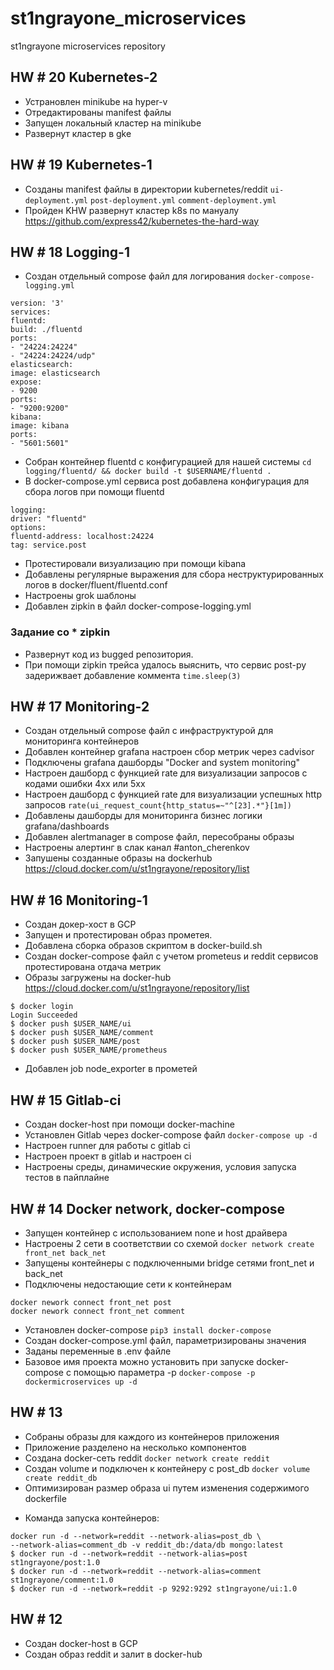 # st1ngrayone_microservices
st1ngrayone microservices repository

## HW # 20 Kubernetes-2

- Устрановлен minikube на hyper-v
- Отредактированы manifest файлы
- Запущен локальный кластер на minikube
- Развернут кластер в gke

## HW # 19 Kubernetes-1

- Созданы manifest файлы в директории kubernetes/reddit
`ui-deployment.yml`
`post-deployment.yml`
`comment-deployment.yml`
- Пройден KHW развернут кластер k8s по мануалу https://github.com/express42/kubernetes-the-hard-way

## HW # 18 Logging-1 

- Создан отдельный compose файл для логирования `docker-compose-logging.yml`
```
version: '3'
services:
fluentd:
build: ./fluentd
ports:
- "24224:24224"
- "24224:24224/udp"
elasticsearch:
image: elasticsearch
expose:
- 9200
ports:
- "9200:9200"
kibana:
image: kibana
ports:
- "5601:5601"
```
- Собран контейнер fluentd с конфигурацией для нашей системы
`cd logging/fluentd/ && docker build -t $USERNAME/fluentd .`
- В docker-compose.yml сервиса post добавлена конфигурация для сбора логов при помощи fluentd
```
logging:
driver: "fluentd"
options:
fluentd-address: localhost:24224
tag: service.post
```
- Протестировали визуализацию при помощи kibana
- Добавлены регулярные выражения для сбора неструктурированных логов в docker/fluent/fluentd.conf
- Настроены grok шаблоны
- Добавлен zipkin в файл docker-compose-logging.yml

### Задание со * zipkin
- Развернут код из bugged репозитория. 
- При помощи zipkin трейса удалось выяснить, что сервис post-py задерижвает добавление коммента `time.sleep(3)` 

## HW # 17 Monitoring-2

- Создан отдельный compose файл с инфраструктурой для мониторинга контейнеров
- Добавлен контейнер grafana настроен сбор метрик через cadvisor
- Подключены grafana дашборды "Docker and system monitoring"
- Настроен дашборд с функцией rate для визуализации запросов с кодами ошибки 4хх или 5хх
- Настроен дашборд с функцией rate для визуализации успешных http запросов
`rate(ui_request_count{http_status=~"^[23].*"}[1m])`
- Добавлены дашборды для мониторинга бизнес логики grafana/dashboards
- Добавлен alertmanager в compose файл, пересобраны образы
- Настроены алертинг в слак канал #anton_cherenkov
- Запушены созданные образы на dockerhub https://cloud.docker.com/u/st1ngrayone/repository/list 
 
## HW # 16 Monitoring-1

- Создан докер-хост в GCP 
- Запущен и протестирован образ прометея. 
- Добавлена сборка образов скриптом в docker-build.sh
- Создан docker-compose файл с учетом prometeus и reddit сервисов протестирована отдача метрик
- Образы загружены на docker-hub https://cloud.docker.com/u/st1ngrayone/repository/list
```
$ docker login
Login Succeeded
$ docker push $USER_NAME/ui
$ docker push $USER_NAME/comment
$ docker push $USER_NAME/post
$ docker push $USER_NAME/prometheus 
```
- Добавлен job node_exporter в прометей

## HW # 15 Gitlab-ci

- Создан docker-host при помощи docker-machine 
- Установлен Gitlab через docker-compose файл 
`docker-compose up -d`
- Настроен runner для работы с gitlab ci 
- Настроен проект в gitlab и настроен ci
- Настроены среды, динамические окружения, условия запуска тестов в пайплайне

## HW # 14 Docker network, docker-compose

- Запущен контейнер с использованием none и host драйвера
- Настроены 2 сети в соответствии со схемой
`docker network create front_net back_net`
- Запущены контейнеры с подключенными bridge сетями front_net и back_net
- Подключены недостающие сети к контейнерам 
```
docker nework connect front_net post
docker nework connect front_net comment
```
- Установлен docker-compose
`pip3 install docker-compose`
- Создан docker-compose.yml файл, параметризированы значения 
- Заданы переменные в .env файле
- Базовое имя проекта можно установить при запуске docker-compose с помощью параметра -p
`docker-compose -p dockermicroservices up -d`


## HW # 13

- Собраны образы для каждого из контейнеров приложения
- Приложение разделено на несколько компонентов
- Создана docker-сеть reddit
`docker network create reddit`
- Создан volume и подключен к контейнеру с post_db
`docker volume create reddit_db`
- Оптимизирован размер образа ui путем изменения содержимого dockerfile

* Команда запуска контейнеров:
```
docker run -d --network=reddit --network-alias=post_db \
--network-alias=comment_db -v reddit_db:/data/db mongo:latest
$ docker run -d --network=reddit --network-alias=post st1ngrayone/post:1.0
$ docker run -d --network=reddit --network-alias=comment st1ngrayone/comment:1.0
$ docker run -d --network=reddit -p 9292:9292 st1ngrayone/ui:1.0
```

## HW # 12

- Создан docker-host в GCP
- Создан образ reddit и залит в docker-hub

